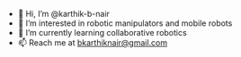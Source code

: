 - 👋 Hi, I’m @karthik-b-nair
- 👀 I’m interested in robotic manipulators and mobile robots
- 🌱 I’m currently learning collaborative robotics
- 📫 Reach me at bkarthiknair@gmail.com

<!---
karthik-b-nair/karthik-b-nair is a ✨ special ✨ repository because its `README.md` (this file) appears on your GitHub profile.
You can click the Preview link to take a look at your changes.
--->
